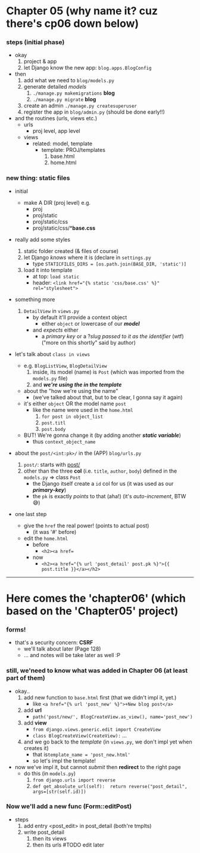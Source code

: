 # Chapter 05 (why name it? cuz there's cp06 down below)

### steps (initial phase)
- okay 
    1. project & app 
    2. let Django know the new app: ```blog.apps.BlogConfig```
- then 
    1. add what we need to ```blog/models.py```
    2. generate detailed *models* 
        1. ```./manage.py makemigrations``` **blog**
        2. ```./manage.py migrate``` **blog**
    3. create an admin ```./manage.py createsuperuser```
    4. register the app in ```blog/admin.py``` (should be done early!!)
- and the routines (urls, views etc.)
    - urls 
        - proj level, app level
    - views
        - related: model, template 
            - template: PROJ/templates
                1. base.html
                2. home.html 


### new thing: **static files**
- initial 
    - make A DIR (proj level) e.g. 
        - proj
        - proj/static
        - proj/static/css
        - proj/static/css/***base.css**
- really add some styles 
    1. static folder created (& files of course) 
    2. let Django *knows* where it is (declare in ```settings.py```
        - type ```STATICFILES_DIRS = [os.path.join(BASE_DIR, 'static')]``` 
    3. load it into template
        - at top: ```load static```
        - header: ```<link href="{% static 'css/base.css' %}" rel="stylesheet">```

- something more 
    1. ```DetailView``` in ```views.py```
        - by default it'll provide a context object 
            - either ```object``` or lowercase of our ***model***
        - and *expects* either 
            - a *primary key* or a ?*slug passed to it as the identifier* (wtf) ("more on this shortly" said by author)

- let's talk about ```class in views```
    - e.g. ```BlogListView```, ```BlogDetailView```
        1. inside, its model (name) is ```Post``` (which was imported from the ```models.py``` file)
        2. and ***we're using the in the template***
    - about the "how we're using the name"
        - (we've talked about that, but to be clear, I gonna say it again)
    - it's either ```object``` OR the model name ```post``` 
        - like the name were used in the ```home.html```
            1. ```for post in object_list```
            2. ```post.titl```
            3. ```post.body```
    - BUT! We're gonna change it (by adding another ***static variable***)
        - thus ```context_object_name```


- about the ```post/<int:pk>/``` in the (APP) ```blog/urls.py```
    1. ```post/```: starts with [post/](post/)
    2. other than the three **col** (i.e. ```title```, ```author```, ```body```) defined in the ```models.py``` => class ```Post```
        - the Django itself create a ```id``` col for us (it was used as our ***primary-key***)
        - the ```pk``` is exactly *points* to that (aha!) (it's *auto-increment*, BTW 😅)

- one last step
    - give the ```href``` the real power! (points to actual post)
        - (it was '#' before)
    - edit the ```home.html```
        - before 
            - ```<h2><a href=```
        - now
            - ```<h2><a href="{% url 'post_detail' post.pk %}">{{ post.title }}</a></h2>```

<hr>

# Here comes the 'chapter06' (which based on the 'Chapter05' project)

### forms! 
- that's a security concern: **CSRF** 
    - we'll talk about later (Page 128) 
    - ... and notes will be take later as well :P
  
### still, we'need to know what was added in Chapter 06 (at least part of them)
- okay.. 
    1. add new function to ```base.html``` first (that we didn't impl it, yet.)
        - like ```<a href="{% url 'post_new' %}">+New blog post</a>```
    2. add **url**
        - ```path('post/new/', BlogCreateView.as_view(), name='post_new')```
    3. add **view**
        - ```from django.views.generic.edit import CreateView```
        - ```class BlogCreateView(CreateView):``` ... 
    4. and we go back to the *template* (in ```views.py```, we don't impl yet when creates it)
        - that is```template_name = 'post_new.html'```
        - so let's impl the template! 
- now we've impl it, but cannot *submit* then **redirect** to the right page
    - do this (in ```models.py```)
        1. ```from django.urls import reverse```
        2. ```def get_absolute_url(self):  return reverse("post_detail", args=[str(self.id)])```


### Now we'll add a new func (Form::editPost)
- steps 
    1. add entry <post_edit> in post_detail (both're tmplts)
    2. write post_detail   
        1. then its views 
        2. then its urls #TODO edit later
